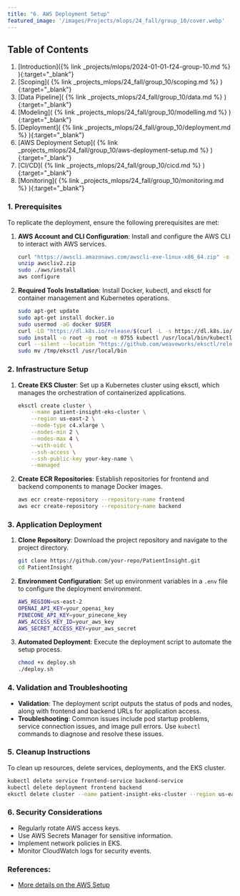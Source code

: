 ```yaml
---
title: "6. AWS Deployment Setup"
featured_image: '/images/Projects/mlops/24_fall/group_10/cover.webp'
--- 
```


## Table of Contents

1. [Introduction]({% link _projects/mlops/2024-01-01-f24-group-10.md %} ){:target="_blank"}<br>
2. [Scoping]( {% link _projects_mlops/24_fall/group_10/scoping.md %} ){:target="_blank"}<br>
3. [Data Pipeline]( {% link _projects_mlops/24_fall/group_10/data.md %} ){:target="_blank"}<br>
4. [Modeling]( {% link _projects_mlops/24_fall/group_10/modelling.md %} ){:target="_blank"}<br>
5. [Deployment]( {% link _projects_mlops/24_fall/group_10/deployment.md %} ){:target="_blank"}<br>
6. [AWS Deployment Setup]( {% link _projects_mlops/24_fall/group_10/aws-deployment-setup.md %} ){:target="_blank"}<br>
7. [CI/CD]( {% link _projects_mlops/24_fall/group_10/cicd.md %} ){:target="_blank"}<br>
8. [Monitoring]( {% link _projects_mlops/24_fall/group_10/monitoring.md %} ){:target="_blank"}<br>


### 1. Prerequisites

To replicate the deployment, ensure the following prerequisites are met:

1. **AWS Account and CLI Configuration**: Install and configure the AWS CLI to interact with AWS services.
   ```bash
   curl "https://awscli.amazonaws.com/awscli-exe-linux-x86_64.zip" -o "awscliv2.zip"
   unzip awscliv2.zip
   sudo ./aws/install
   aws configure
   ```

2. **Required Tools Installation**: Install Docker, kubectl, and eksctl for container management and Kubernetes operations.
   ```bash
   sudo apt-get update
   sudo apt-get install docker.io
   sudo usermod -aG docker $USER
   curl -LO "https://dl.k8s.io/release/$(curl -L -s https://dl.k8s.io/release/stable.txt)/bin/linux/amd64/kubectl"
   sudo install -o root -g root -m 0755 kubectl /usr/local/bin/kubectl
   curl --silent --location "https://github.com/weaveworks/eksctl/releases/latest/download/eksctl_$(uname -s)_amd64.tar.gz" | tar xz -C /tmp
   sudo mv /tmp/eksctl /usr/local/bin
   ```

### 2. Infrastructure Setup

1. **Create EKS Cluster**: Set up a Kubernetes cluster using eksctl, which manages the orchestration of containerized applications.
   ```bash
   eksctl create cluster \
       --name patient-insight-eks-cluster \
       --region us-east-2 \
       --node-type c4.xlarge \
       --nodes-min 2 \
       --nodes-max 4 \
       --with-oidc \
       --ssh-access \
       --ssh-public-key your-key-name \
       --managed
   ```

2. **Create ECR Repositories**: Establish repositories for frontend and backend components to manage Docker images.
   ```bash
   aws ecr create-repository --repository-name frontend
   aws ecr create-repository --repository-name backend
   ```

### 3. Application Deployment

1. **Clone Repository**: Download the project repository and navigate to the project directory.
   ```bash
   git clone https://github.com/your-repo/PatientInsight.git
   cd PatientInsight
   ```

2. **Environment Configuration**: Set up environment variables in a `.env` file to configure the deployment environment.
   ```bash
   AWS_REGION=us-east-2
   OPENAI_API_KEY=your_openai_key
   PINECONE_API_KEY=your_pinecone_key
   AWS_ACCESS_KEY_ID=your_aws_key
   AWS_SECRET_ACCESS_KEY=your_aws_secret
   ```

3. **Automated Deployment**: Execute the deployment script to automate the setup process.
   ```bash
   chmod +x deploy.sh
   ./deploy.sh
   ```

### 4. Validation and Troubleshooting

- **Validation**: The deployment script outputs the status of pods and nodes, along with frontend and backend URLs for application access.
- **Troubleshooting**: Common issues include pod startup problems, service connection issues, and image pull errors. Use `kubectl` commands to diagnose and resolve these issues.

### 5. Cleanup Instructions

To clean up resources, delete services, deployments, and the EKS cluster.
```bash
kubectl delete service frontend-service backend-service
kubectl delete deployment frontend backend
eksctl delete cluster --name patient-insight-eks-cluster --region us-east-2
```

### 6. Security Considerations

- Regularly rotate AWS access keys.
- Use AWS Secrets Manager for sensitive information.
- Implement network policies in EKS.
- Monitor CloudWatch logs for security events.

### References: 
- [More details on the AWS Setup](https://github.com/deepaku23/MedifyAI/blob/main/docs/README.md)